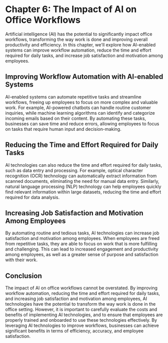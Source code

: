 Chapter 6: The Impact of AI on Office Workflows
===============================================

Artificial intelligence (AI) has the potential to significantly impact office workflows, transforming the way work is done and improving overall productivity and efficiency. In this chapter, we'll explore how AI-enabled systems can improve workflow automation, reduce the time and effort required for daily tasks, and increase job satisfaction and motivation among employees.

Improving Workflow Automation with AI-enabled Systems
-----------------------------------------------------

AI-enabled systems can automate repetitive tasks and streamline workflows, freeing up employees to focus on more complex and valuable work. For example, AI-powered chatbots can handle routine customer inquiries, while machine learning algorithms can identify and categorize incoming emails based on their content. By automating these tasks, businesses can save time and reduce errors, allowing employees to focus on tasks that require human input and decision-making.

Reducing the Time and Effort Required for Daily Tasks
-----------------------------------------------------

AI technologies can also reduce the time and effort required for daily tasks, such as data entry and processing. For example, optical character recognition (OCR) technology can automatically extract information from scanned documents, eliminating the need for manual data entry. Similarly, natural language processing (NLP) technology can help employees quickly find relevant information within large datasets, reducing the time and effort required for data analysis.

Increasing Job Satisfaction and Motivation Among Employees
----------------------------------------------------------

By automating routine and tedious tasks, AI technologies can increase job satisfaction and motivation among employees. When employees are freed from repetitive tasks, they are able to focus on work that is more fulfilling and challenging. This can lead to increased engagement and productivity among employees, as well as a greater sense of purpose and satisfaction with their work.

Conclusion
----------

The impact of AI on office workflows cannot be overstated. By improving workflow automation, reducing the time and effort required for daily tasks, and increasing job satisfaction and motivation among employees, AI technologies have the potential to transform the way work is done in the office setting. However, it is important to carefully evaluate the costs and benefits of implementing AI technologies, and to ensure that employees are properly trained and onboarded to use these technologies effectively. By leveraging AI technologies to improve workflows, businesses can achieve significant benefits in terms of efficiency, accuracy, and employee satisfaction.
